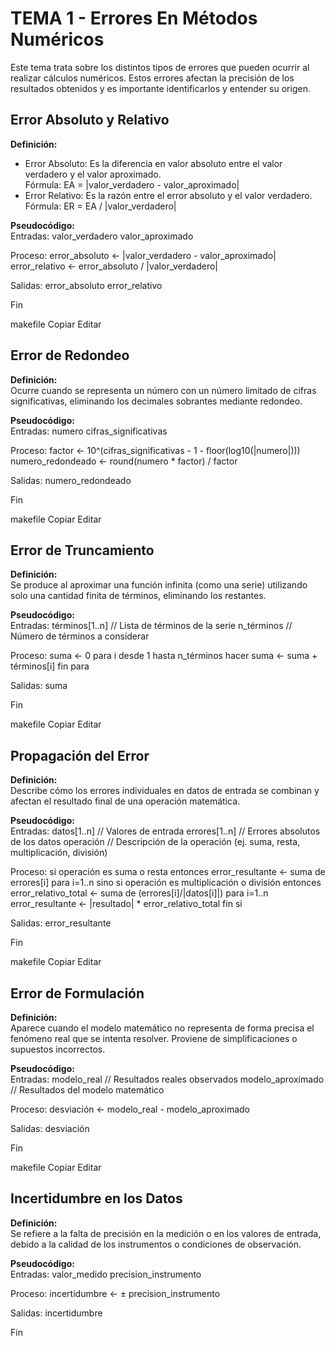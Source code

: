 # TEMA 1 - Errores En Métodos Numéricos
Este tema trata sobre los distintos tipos de errores que pueden ocurrir al realizar cálculos numéricos. Estos errores afectan la precisión de los resultados obtenidos y es importante identificarlos y entender su origen.

## Error Absoluto y Relativo
**Definición:**  
- Error Absoluto: Es la diferencia en valor absoluto entre el valor verdadero y el valor aproximado.  
  Fórmula: EA = |valor_verdadero - valor_aproximado|  
- Error Relativo: Es la razón entre el error absoluto y el valor verdadero.  
  Fórmula: ER = EA / |valor_verdadero|  

**Pseudocódigo:**  
Entradas:
valor_verdadero
valor_aproximado

Proceso:
error_absoluto ← |valor_verdadero - valor_aproximado|
error_relativo ← error_absoluto / |valor_verdadero|

Salidas:
error_absoluto
error_relativo

Fin

makefile
Copiar
Editar

## Error de Redondeo
**Definición:**  
Ocurre cuando se representa un número con un número limitado de cifras significativas, eliminando los decimales sobrantes mediante redondeo.

**Pseudocódigo:**  
Entradas:
numero
cifras_significativas

Proceso:
factor ← 10^(cifras_significativas - 1 - floor(log10(|numero|)))
numero_redondeado ← round(numero * factor) / factor

Salidas:
numero_redondeado

Fin

makefile
Copiar
Editar

## Error de Truncamiento
**Definición:**  
Se produce al aproximar una función infinita (como una serie) utilizando solo una cantidad finita de términos, eliminando los restantes.

**Pseudocódigo:**  
Entradas:
términos[1..n] // Lista de términos de la serie
n_términos // Número de términos a considerar

Proceso:
suma ← 0
para i desde 1 hasta n_términos hacer
suma ← suma + términos[i]
fin para

Salidas:
suma

Fin

makefile
Copiar
Editar

## Propagación del Error
**Definición:**  
Describe cómo los errores individuales en datos de entrada se combinan y afectan el resultado final de una operación matemática.

**Pseudocódigo:**  
Entradas:
datos[1..n] // Valores de entrada
errores[1..n] // Errores absolutos de los datos
operación // Descripción de la operación (ej. suma, resta, multiplicación, división)

Proceso:
si operación es suma o resta entonces
error_resultante ← suma de errores[i] para i=1..n
sino si operación es multiplicación o división entonces
error_relativo_total ← suma de (errores[i]/|datos[i]|) para i=1..n
error_resultante ← |resultado| * error_relativo_total
fin si

Salidas:
error_resultante

Fin

makefile
Copiar
Editar

## Error de Formulación
**Definición:**  
Aparece cuando el modelo matemático no representa de forma precisa el fenómeno real que se intenta resolver. Proviene de simplificaciones o supuestos incorrectos.

**Pseudocódigo:**  
Entradas:
modelo_real // Resultados reales observados
modelo_aproximado // Resultados del modelo matemático

Proceso:
desviación ← modelo_real - modelo_aproximado

Salidas:
desviación

Fin

makefile
Copiar
Editar

## Incertidumbre en los Datos
**Definición:**  
Se refiere a la falta de precisión en la medición o en los valores de entrada, debido a la calidad de los instrumentos o condiciones de observación.

**Pseudocódigo:**  
Entradas:
valor_medido
precision_instrumento

Proceso:
incertidumbre ← ± precision_instrumento

Salidas:
incertidumbre

Fin

